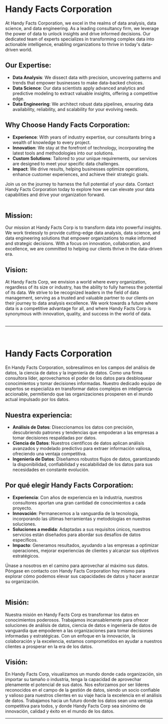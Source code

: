 # **Handy Facts Corporation**

At Handy Facts Corporation, we excel in the realms of data analysis, data science, and data engineering. As a leading consultancy firm, we leverage the power of data to unlock insights and drive informed decisions. Our dedicated team of experts specializes in transforming complex data into actionable intelligence, enabling organizations to thrive in today's data-driven world.
<br>

## **Our Expertise:**
- **Data Analysis**: We dissect data with precision, uncovering patterns and trends that empower businesses to make data-backed choices.
- **Data Science**: Our data scientists apply advanced analytics and predictive modeling to extract valuable insights, offering a competitive edge.
- **Data Engineering**: We architect robust data pipelines, ensuring data availability, reliability, and scalability for your evolving needs.

## **Why Choose Handy Facts Corporation:**
- **Experience**: With years of industry expertise, our consultants bring a wealth of knowledge to every project.
- **Innovation**: We stay at the forefront of technology, incorporating the latest tools and methodologies into our solutions.
- **Custom Solutions**: Tailored to your unique requirements, our services are designed to meet your specific data challenges.
- **Impact**: We drive results, helping businesses optimize operations, enhance customer experiences, and achieve their strategic goals.

Join us on the journey to harness the full potential of your data. Contact Handy Facts Corporation today to explore how we can elevate your data capabilities and drive your organization forward.
<br>
<br>

## **Mission:**
Our mission at Handy Facts Corp is to transform data into powerful insights. We work tirelessly to provide cutting-edge data analysis, data science, and data engineering solutions that empower organizations to make informed and strategic decisions. With a focus on innovation, collaboration, and excellence, we are committed to helping our clients thrive in the data-driven era.

## **Vision:**
At Handy Facts Corp, we envision a world where every organization, regardless of its size or industry, has the ability to fully harness the potential of its data. We strive to be recognized leaders in the field of data management, serving as a trusted and valuable partner to our clients on their journey to data analysis excellence. We work towards a future where data is a competitive advantage for all, and where Handy Facts Corp is synonymous with innovation, quality, and success in the world of data.
<br>
<br>


---
<br>

# **Handy Facts Corporation**

En Handy Facts Corporation, sobresalimos en los campos del análisis de datos, la ciencia de datos y la ingeniería de datos. Como una firma consultora líder, aprovechamos el poder de los datos para desbloquear conocimientos y tomar decisiones informadas. Nuestro dedicado equipo de expertos se especializa en transformar datos complejos en inteligencia accionable, permitiendo que las organizaciones prosperen en el mundo actual impulsado por los datos.
<br>

## **Nuestra experiencia:**
- **Análisis de Datos**: Diseccionamos los datos con precisión, descubriendo patrones y tendencias que empoderan a las empresas a tomar decisiones respaldadas por datos.
- **Ciencia de Datos**: Nuestros científicos de datos aplican análisis avanzados y modelado predictivo para extraer información valiosa, ofreciendo una ventaja competitiva.
- **Ingeniería de Datos**: Diseñamos robustos flujos de datos, garantizando la disponibilidad, confiabilidad y escalabilidad de los datos para sus necesidades en constante evolución.

## **Por qué elegir Handy Facts Corporation:**
- **Experiencia**: Con años de experiencia en la industria, nuestros consultores aportan una gran cantidad de conocimientos a cada proyecto.
- **Innovación**: Permanecemos a la vanguardia de la tecnología, incorporando las últimas herramientas y metodologías en nuestras soluciones.
- **Soluciones a medida**: Adaptadas a sus requisitos únicos, nuestros servicios están diseñados para abordar sus desafíos de datos específicos.
- **Impacto**: Generamos resultados, ayudando a las empresas a optimizar operaciones, mejorar experiencias de clientes y alcanzar sus objetivos estratégicos.

Únase a nosotros en el camino para aprovechar al máximo sus datos. Póngase en contacto con Handy Facts Corporation hoy mismo para explorar cómo podemos elevar sus capacidades de datos y hacer avanzar su organización.
<br>
<br>

## **Misión:**
Nuestra misión en Handy Facts Corp es transformar los datos en conocimientos poderosos. Trabajamos incansablemente para ofrecer soluciones de análisis de datos, ciencia de datos e ingeniería de datos de vanguardia que empoderen a las organizaciones para tomar decisiones informadas y estratégicas. Con un enfoque en la innovación, la colaboración y la excelencia, estamos comprometidos en ayudar a nuestros clientes a prosperar en la era de los datos.
<br>

## **Visión:**
En Handy Facts Corp, visualizamos un mundo donde cada organización, sin importar su tamaño o industria, tenga la capacidad de aprovechar plenamente el potencial de sus datos. Nos esforzamos por ser líderes reconocidos en el campo de la gestión de datos, siendo un socio confiable y valioso para nuestros clientes en su viaje hacia la excelencia en el análisis de datos. Trabajamos hacia un futuro donde los datos sean una ventaja competitiva para todos, y donde Handy Facts Corp sea sinónimo de innovación, calidad y éxito en el mundo de los datos.
<br>

---

